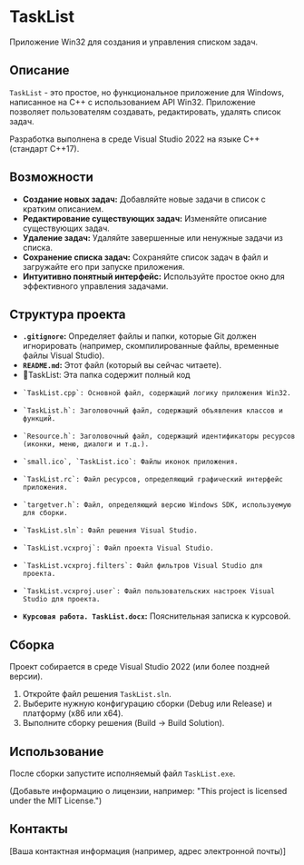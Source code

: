 # TaskList

Приложение Win32 для создания и управления списком задач.

## Описание

`TaskList` - это простое, но функциональное приложение для Windows, написанное на C++ с использованием API Win32. Приложение позволяет пользователям создавать, редактировать, удалять список задач.

Разработка выполнена в среде Visual Studio 2022 на языке C++ (стандарт C++17).

## Возможности

*   **Создание новых задач:** Добавляйте новые задачи в список с кратким описанием.
*   **Редактирование существующих задач:** Изменяйте описание существующих задач.
*   **Удаление задач:** Удаляйте завершенные или ненужные задачи из списка.
*   **Сохранение списка задач:** Сохраняйте список задач в файл и загружайте его при запуске приложения.
*   **Интуитивно понятный интерфейс:** Используйте простое окно для эффективного управления задачами.

## Структура проекта

*   **`.gitignore`:** Определяет файлы и папки, которые Git должен игнорировать (например, скомпилированные файлы, временные файлы Visual Studio).
*   **`README.md`:** Этот файл (который вы сейчас читаете).
*   📁TaskList: Эта папка содержит полный код
*     `TaskList.cpp`: Основной файл, содержащий логику приложения Win32.
*     `TaskList.h`: Заголовочный файл, содержащий объявления классов и функций.
*     `Resource.h`: Заголовочный файл, содержащий идентификаторы ресурсов (иконки, меню, диалоги и т.д.).
*     `small.ico`, `TaskList.ico`: Файлы иконок приложения.
*     `TaskList.rc`: Файл ресурсов, определяющий графический интерфейс приложения.
*     `targetver.h`: Файл, определяющий версию Windows SDK, используемую для сборки.
*     `TaskList.sln`: Файл решения Visual Studio.
*     `TaskList.vcxproj`: Файл проекта Visual Studio.
*     `TaskList.vcxproj.filters`: Файл фильтров Visual Studio для проекта.
*     `TaskList.vcxproj.user`: Файл пользовательских настроек Visual Studio для проекта.
*   **`Курсовая работа. TaskList.docx`:** Пояснительная записка к курсовой.

## Сборка

Проект собирается в среде Visual Studio 2022 (или более поздней версии).

1.  Откройте файл решения `TaskList.sln`.
2.  Выберите нужную конфигурацию сборки (Debug или Release) и платформу (x86 или x64).
3.  Выполните сборку решения (Build -> Build Solution).

## Использование

После сборки запустите исполняемый файл `TaskList.exe`.

(Добавьте информацию о лицензии, например: "This project is licensed under the MIT License.")

## Контакты

[Ваша контактная информация (например, адрес электронной почты)]
